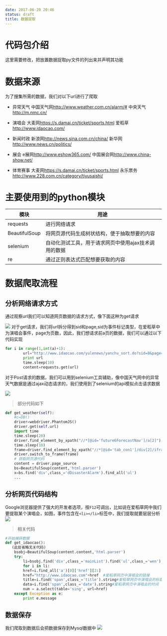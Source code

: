 ```yaml
---
date: 2017-06-20 20:46
status: draft
title: 数据捉取
---
```


# 代码包介绍
这里需要修改，把放置数据捉取py文件的列出来并声明其功能
# 数据来源
为了搜集所需的数据，我们对以下url进行了爬取
- 异常天气
    中国天气网<http://www.weather.com.cn/alarm/#>
    中央天气<http://m.nmc.cn/>
- 演唱会
    大麦网<https://s.damai.cn/ticket/sports.html>
    爱稻草<http://www.idaocao.com/>
- 新闻时政
    新浪网<http://news.sina.com.cn/china/>
    新华网<http://www.news.cn/politics/>
    
- 展会
   e展网<http://www.eshow365.com/> 
   中国展会网<http://www.china-show.net/>
- 体育赛事
  大麦网<https://s.damai.cn/ticket/sports.html>
  永乐票务<http://www.228.com.cn/category/tiyusaishi/>

# 主要使用到的python模块
| 模块 | 用途 |
| -------- | -------- |
| requests   | 进行网络请求   |
| BeautifulSoup   | 将网页源代码生成树状结构，便于抽取想要的内容   |
| selenium        |      自动化测试工具，用于请求网页中使用ajax技术调用的数据|
| re        |     通过正则表达式匹配想要获取的内容|

# 数据爬取流程
## 分析网络请求方式
通过观察url我们可以知道网页数据的请求方式，像下面这种为get请求

![](/中国软件杯/_image/2017-06-20-20-15-12.jpg)
对于get请求，我们将url拆分得到sid和page,sid为事件标记类型，在爱稻草中为演唱会事件，page为页数，因此，我们想请求前a页的数据，我们可以通过以下代码实现
```python
for i in range(1,int(a)+1):
        url="http://www.idaocao.com/yulenews/yanchu_sort.do?sid=8&page=%d"%i
        print url
        time.sleep(10)
        content=requests.get(url)
```
对于Post请求的数据，我们可以用到selenium工具辅助，像中国天气网中的异常天气数据是通过ajax动态请求的，我们使用到了selenium的api模拟点击请求数据

![](~/21-22-21.jpg)
> 部分代码如下
```python
def get_weather(self):
    #c=DB()
    driver=webdriver.PhantomJS()
    driver.get(self.url)
    import time
    time.sleep(20)
    driver.find_element_by_xpath("//*[@id='future6ForecastNav']/a[2]").click()
    time.sleep(10)
    frame=driver.find_element_by_xpath("//*[@id='tab_con1']/div[2]/iframe");
    driver.switch_to_frame(frame)
    # 获取网页源代码
    content = driver.page_source
    bs=BeautifulSoup(content,'html.parser')
    x=bs.find('div',class_='dDisasterAlarm').find_all('ul')
    ...
```
## 分析网页代码结构
Google浏览器提供了强大的开发者选项，按`F12`可调出，比如说在爱稻草网中我们要提取某个演唱会，如图，事件包含在`<li></li>`标签中，我们提取就要层层分析
![](/中国软件杯/_image/2017-06-20-20-24-20.jpg)
> 相关代码
```python
#开始捕获数据
def get_idaocao():
   (此处省略无关代码)
    bsobj=BeautifulSoup(content.content,'html.parser')
    try:
        li=bsobj.find('div',class_='mainList').find('ul',class_='wen').find_all('li')
        for i in li:
        href=i.find_all('a')[0]['href'][2:]
        href="http://www.idaocao.com"+href  #爱稻草网页中演唱会的链接
        title=i.find('span',class_='title').string#爱稻草网页中演唱会的标题
        data=i.find('span',class_='date').string#爱稻草网页中演唱会的时间
        num = a.select(table='sing', url=href)
    except Exception as e:
        print e.message
```
## 数据保存
我们爬取到数据后会把数据保存到Mysql数据中
![](/中国软件杯/_image/20170620213911.jpg)